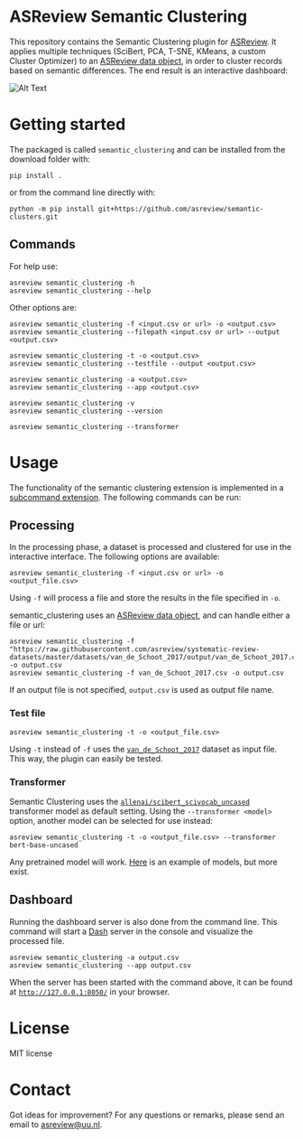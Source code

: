 # ASReview Semantic Clustering
This repository contains the Semantic Clustering plugin for
[ASReview](https://github.com/asreview/asreview). It applies multiple techniques
(SciBert, PCA, T-SNE, KMeans, a custom Cluster Optimizer) to an [ASReview data
object](https://asreview.readthedocs.io/en/latest/API/generated/asreview.data.ASReviewData.html#asreview.data.ASReviewData),
in order to cluster records based on semantic differences. The end result is an
interactive dashboard:

![Alt Text](/docs/cord19_semantic_clusters.gif)


# Getting started

The packaged is called `semantic_clustering` and can be installed from the
download folder with:

```shell
pip install .
```
or from the command line directly with:

```shell
python -m pip install git+https://github.com/asreview/semantic-clusters.git
```

## Commands

For help use:

```shell
asreview semantic_clustering -h
asreview semantic_clustering --help
```

Other options are:

```shell
asreview semantic_clustering -f <input.csv or url> -o <output.csv>
asreview semantic_clustering --filepath <input.csv or url> --output <output.csv>
```

```shell
asreview semantic_clustering -t -o <output.csv>
asreview semantic_clustering --testfile --output <output.csv>
```

```shell
asreview semantic_clustering -a <output.csv>
asreview semantic_clustering --app <output.csv>
```

```shell
asreview semantic_clustering -v
asreview semantic_clustering --version
```

```shell
asreview semantic_clustering --transformer
```


# Usage
The functionality of the semantic clustering extension is implemented in a
[subcommand
extension](https://asreview.readthedocs.io/en/latest/API/extension_dev.html#subcommand-extensions).
The following commands can be run:

## Processing
In the processing phase, a dataset is processed and clustered for use in the
interactive interface. The following options are available:

```shell
asreview semantic_clustering -f <input.csv or url> -o <output_file.csv>
```

Using `-f` will process a file and store the results in the file specified in
`-o`. 

semantic_clustering uses an [ASReview data
object](https://asreview.readthedocs.io/en/latest/API/generated/asreview.data.ASReviewData.html#asreview.data.ASReviewData),
and can handle either a file or url:

```shell
asreview semantic_clustering -f "https://raw.githubusercontent.com/asreview/systematic-review-datasets/master/datasets/van_de_Schoot_2017/output/van_de_Schoot_2017.csv" -o output.csv
asreview semantic_clustering -f van_de_Schoot_2017.csv -o output.csv
```

If an output file is not specified, `output.csv` is used as output file name.

### Test file
```shell
asreview semantic_clustering -t -o <output_file.csv>
```

Using `-t` instead of `-f` uses the
[`van_de_Schoot_2017`](https://asreview.readthedocs.io/en/latest/intro/datasets.html?highlight=ptsd#featured-datasets)
dataset as input file. This way, the plugin can easily be tested.

### Transformer
Semantic Clustering uses the
[`allenai/scibert_scivocab_uncased`](https://github.com/allenai/scibert)
transformer model as default setting. Using the `--transformer <model>` option,
another model can be selected for use instead:

```shell
asreview semantic_clustering -t -o <output_file.csv> --transformer bert-base-uncased
```

Any pretrained model will work.
[Here](https://huggingface.co/transformers/pretrained_models.html) is an example
of models, but more exist.

## Dashboard
Running the dashboard server is also done from the command line. This command
will start a [Dash](https://plotly.com/dash/) server in the console and
visualize the processed file.

```shell
asreview semantic_clustering -a output.csv
asreview semantic_clustering --app output.csv
```

When the server has been started with the command above, it can be found at
[`http://127.0.0.1:8050/`](http://127.0.0.1:8050/) in your browser.

# License

MIT license

# Contact
Got ideas for improvement? For any questions or remarks, please send an email to
[asreview@uu.nl](mailto:asreview@uu.nl).

